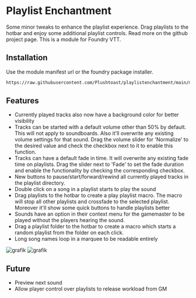 # Playlist Enchantment

Some minor tweaks to enhance the playlist experience. Drag playlists to the hotbar and enjoy some additional playlist controls. Read more on the github project page.
This is a module for Foundry VTT.

## Installation
Use the module manifest url or the foundry package installer.

```html
https://raw.githubusercontent.com/Plushtoast/playlistenchantment/main/module.json
```

## Features

* Currently played tracks also now have a background color for better visibility
* Tracks can be started with a default volume other than 50% by default. This will not apply to soundboards. Also it'll overwrite any existing volume settings for that sound. Drag the volume slider for 'Normalize' to the desired value and check the checkbox next to it to enable this function.
* Tracks can have a default fade in time. It will overwrite any existing fade time on playlists. Drag the slider next to 'Fade' to set the fade duration and enable the functionality by checking the corresponding checkbox.
* New buttons to pause/start/forward/rewind all currently played tracks in the playlist directory.
* Double click on a song in a playlist starts to play the sound
* Drag playlists to the hotbar to create a play playlist macro. The macro will stop all other playlists and crossfade to the selected playlist. Moreover it'll show some quick buttons to handle playlists better
* Sounds have an option in their context menu for the gamemaster to be played without the players hearing the sound.
* Drag a playlist folder to the hotbar to create a macro which starts a random playlist from the folder on each click.
* Long song names loop in a marquee to be readable entirely

![grafik](https://github.com/Plushtoast/playlistenchantment/assets/44941845/a64a4f61-267b-42d0-9842-33e10a984ea0)
![grafik](https://github.com/Plushtoast/playlistenchantment/assets/44941845/c3bbc9c4-caa3-406a-a9ff-1c7d4343556d)

## Future

* Preview next sound
* Allow player control over playlists to release workload from GM

